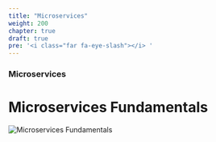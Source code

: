 ```yaml
---
title: "Microservices"
weight: 200
chapter: true
draft: true
pre: '<i class="far fa-eye-slash"></i> '
---
```


### Microservices

# Microservices Fundamentals

![Microservices Fundamentals](/images/microservice.png)